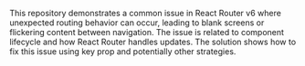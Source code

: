 This repository demonstrates a common issue in React Router v6 where unexpected routing behavior can occur, leading to blank screens or flickering content between navigation. The issue is related to component lifecycle and how React Router handles updates.  The solution shows how to fix this issue using key prop and potentially other strategies.